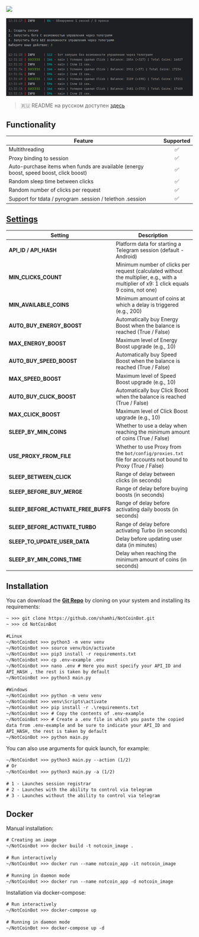 [<img src="https://img.shields.io/badge/Telegram-%40Me-orange">](https://t.me/sho6ot)


![img1](.github/images/img1.png)

> 🇷🇺 README на русском доступен [здесь](README.md)

## Functionality  
| Feature                                                                               | Supported |
|---------------------------------------------------------------------------------------|:---------:|
| Multithreading                                                                        |     ✅     |
| Proxy binding to session                                                              |     ✅     |
| Auto-purchase items when funds are available (energy boost, speed boost, click boost) |     ✅     |
| Random sleep time between clicks                                                      |     ✅     |
| Random number of clicks per request                                                   |     ✅     |
| Support for tdata / pyrogram .session / telethon .session                             |     ✅     |


## [Settings](https://github.com/shamhi/NotCoinBot/blob/main/bot/config/config.py)
| Setting                              | Description                                                                                                                              |
|--------------------------------------|------------------------------------------------------------------------------------------------------------------------------------------|
| **API_ID / API_HASH**                | Platform data for starting a Telegram session (default - Android)                                                                        |
| **MIN_CLICKS_COUNT**                 | Minimum number of clicks per request (calculated without the multiplier, e.g., with a multiplier of x9: 1 click equals 9 coins, not one) |
| **MIN_AVAILABLE_COINS**              | Minimum amount of coins at which a delay is triggered (e.g., 200)                                                                        |
| **AUTO_BUY_ENERGY_BOOST**            | Automatically buy Energy Boost when the balance is reached (True / False)                                                                |
| **MAX_ENERGY_BOOST**                 | Maximum level of Energy Boost upgrade (e.g., 10)                                                                                         |
| **AUTO_BUY_SPEED_BOOST**             | Automatically buy Speed Boost when the balance is reached (True / False)                                                                 |
| **MAX_SPEED_BOOST**                  | Maximum level of Speed Boost upgrade (e.g., 10)                                                                                          |
| **AUTO_BUY_CLICK_BOOST**             | Automatically buy Click Boost when the balance is reached (True / False)                                                                 |
| **MAX_CLICK_BOOST**                  | Maximum level of Click Boost upgrade (e.g., 10)                                                                                          |
| **SLEEP_BY_MIN_COINS**               | Whether to use a delay when reaching the minimum amount of coins (True / False)                                                          |
| **USE_PROXY_FROM_FILE**              | Whether to use Proxy from the `bot/config/proxies.txt` file for accounts not bound to Proxy (True / False)                               |
| **SLEEP_BETWEEN_CLICK**              | Range of delay between clicks (in seconds)                                                                                               |
| **SLEEP_BEFORE_BUY_MERGE**           | Range of delay before buying boosts (in seconds)                                                                                         |
| **SLEEP_BEFORE_ACTIVATE_FREE_BUFFS** | Range of delay before activating daily boosts (in seconds)                                                                               |
| **SLEEP_BEFORE_ACTIVATE_TURBO**      | Range of delay before activating Turbo (in seconds)                                                                                      |
| **SLEEP_TO_UPDATE_USER_DATA**        | Delay before updating user data (in minutes)                                                                                             |
| **SLEEP_BY_MIN_COINS_TIME**          | Delay when reaching the minimum amount of coins (in seconds)                                                                             |

## Installation
You can download the [**Git Repo**](https://github.com/shamhi/NotCoinBot) by cloning on your system and installing its requirements:
```
~ >>> git clone https://github.com/shamhi/NotCoinBot.git 
~ >>> cd NotCoinBot

#Linux
~/NotCoinBot >>> python3 -m venv venv
~/NotCoinBot >>> source venv/bin/activate
~/NotCoinBot >>> pip3 install -r requirements.txt
~/NotCoinBot >>> cp .env-example .env
~/NotCoinBot >>> nano .env # Here you must specify your API_ID and API_HASH , the rest is taken by default
~/NotCoinBot >>> python3 main.py

#Windows
~/NotCoinBot >>> python -m venv venv
~/NotCoinBot >>> venv\Scripts\activate
~/NotCoinBot >>> pip install -r .\requirements.txt
~/NotCoinBot >>> # Copy the contents of .env-example
~/NotCoinBot >>> # Create a .env file in which you paste the copied data from .env-example and be sure to indicate your API_ID and API_HASH, the rest is taken by default
~/NotCoinBot >>> python main.py
```

You can also use arguments for quick launch, for example:
```
~/NotCoinBot >>> python3 main.py --action (1/2)
# Or
~/NotCoinBot >>> python3 main.py -a (1/2)

# 1 - Launches session registrar
# 2 - Launches with the ability to control via telegram
# 3 - Launches without the ability to control via telegram
```

## Docker
Manual installation:
```shell
# Creating an image
~/NotCoinBot >>> docker build -t notcoin_image .

# Run interactively
~/NotCoinBot >>> docker run --name notcoin_app -it notcoin_image

# Running in daemon mode
~/NotCoinBot >>> docker run --name notcoin_app -d notcoin_image
```

Installation via docker-compose:
```shell
# Run interactively
~/NotCoinBot >>> docker-compose up

# Running in daemon mode
~/NotCoinBot >>> docker-compose up -d
```
